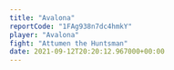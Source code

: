 ```yaml
---
title: "Avalona"
reportCode: "1FAg938n7dc4hmkY"
player: "Avalona"
fight: "Attumen the Huntsman"
date: 2021-09-12T20:20:12.967000+00:00
---
```

